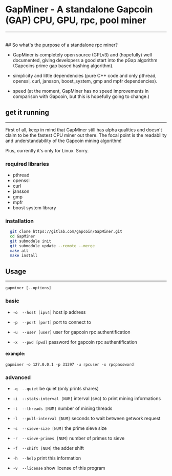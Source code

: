 # GapMiner - A standalone Gapcoin (GAP) CPU, GPU, rpc, pool miner
---
<br/>
## So what's the purpose of a standalone rpc miner? 


  * GapMiner is completely open source (GPLv3) and (hopefully)
    well documented, giving developers a good start into the
    pGap algorithm (Gapcoins prime gap based hashing algorithm).

  * simplicity and little dependencies (pure C++ code and only 
    pthread, openssl, curl, jansson, boost_system, gmp and mpfr dependencies).

  * speed (at the moment, GapMiner has no speed improvements in comparison with Gapcoin,
    but this is hopefully going to change.)



## get it running
---

First of all, keep in mind that GapMiner still has alpha qualities and 
doesn't claim to be the fastest CPU miner out there. The focal point
is the readability and understandability of the Gapcoin mining algorithm!

Plus, currently it's only for Linux. Sorry.

### required libraries
  - pthread
  - openssl
  - curl
  - jansson
  - gmp 
  - mpfr
  - boost system library

### installation
```sh
  git clone https://gitlab.com/gapcoin/GapMiner.git
  cd GapMiner
  git submodule init
  git submodule update --remote --merge
  make all
  make install
```
## Usage
---

  `gapminer [--options]`

### basic

 - `-o  --host [ipv4]` host ip address

 - `-p  --port [port]` port to connect to

 - `-u  --user [user]` user for gapcoin rpc authentification

 - `-x  --pwd [pwd]` password for gapcoin rpc authentification

#### example:

`gapminer -o 127.0.0.1 -p 31397 -u rpcuser -x rpcpassword`

### advanced

 - `-q  --quiet` be quiet (only prints shares)

 - `-i  --stats-interval [NUM]` interval (sec) to print mining informations

 - `-t  --threads [NUM]` number of mining threads

 - `-l  --pull-interval [NUM]` seconds to wait between getwork request

 - `-s  --sieve-size [NUM]` the prime sieve size

 - `-r  --sieve-primes [NUM]` number of primes to sieve

 - `-f  --shift [NUM]` the adder shift

 - `-h  --help` print this information

 - `-v  --license` show license of this program

